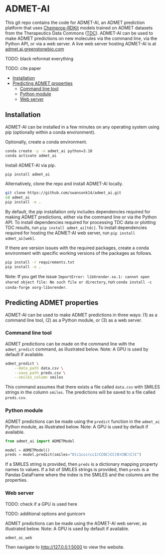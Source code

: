 # ADMET-AI

This git repo contains the code for ADMET-AI, an ADMET prediction platform that uses [Chemprop-RDKit]((https://github.com/chemprop/chemprop)) models trained on ADMET datasets from the Therapeutics Data Commons ([TDC](https://tdcommons.ai/)). ADMET-AI can be used to make ADMET predictions on new molecules via the command line, via the Python API, or via a web server. A live web server hosting ADMET-AI is at [admet.ai.greenstonebio.com](https://admet.ai.greenstonebio.com)

TODO: black reformat everything

TODO: cite paper

- [Installation](#installation)
- [Predicting ADMET properties](#predicting-admet-properties)
  * [Command line tool](#command-line-tool)
  * [Python module](#python-module)
  * [Web server](#web-server)

## Installation

ADMET-AI can be installed in a few minutes on any operating system using pip (optionally within a conda environment).

Optionally, create a conda environment.

```bash
conda create -y -n admet_ai python=3.10
conda activate admet_ai
```

Install ADMET-AI via pip.

```bash
pip install admet_ai
```

Alternatively, clone the repo and install ADMET-AI locally.

```bash
git clone https://github.com/swansonk14/admet_ai.git
cd admet_ai
pip install -e .
```

By default, the pip installation only includes dependencies required for making ADMET predictions, either via the command line or via the Python API. To install dependencies required for processing TDC data or plotting TDC results, run `pip install admet_ai[tdc]`. To install dependencies required for hosting the ADMET-AI web server, run `pip install admet_ai[web]`.

If there are version issues with the required packages, create a conda environment with specific working versions of the packages as follows.

```bash
pip install -r requirements.txt
pip install -e .
```

Note: If you get the issue `ImportError: libXrender.so.1: cannot open shared object file: No such file or directory`, run `conda install -c conda-forge xorg-libxrender`.

## Predicting ADMET properties

ADMET-AI can be used to make ADMET predictions in three ways: (1) as a command line tool, (2) as a Python module, or (3) as a web server.

### Command line tool

ADMET predictions can be made on the command line with the `admet_predict` command, as illustrated below. Note: A GPU is used by default if available.

```bash
admet_predict \
    --data_path data.csv \
    --save_path preds.csv \
    --smiles_column smiles
```

This command assumes that there exists a file called `data.csv` with SMILES strings in the column `smiles`. The predictions will be saved to a file called `preds.csv`.

### Python module

ADMET predictions can be made using the `predict` function in the `admet_ai` Python module, as illustrated below. Note: A GPU is used by default if available.

```python
from admet_ai import ADMETModel

model = ADMETModel()
preds = model.predict(smiles="O(c1ccc(cc1)CCOC)CC(O)CNC(C)C")
```

If a SMILES string is provided, then `preds` is a dictionary mapping property names to values. If a list of SMILES strings is provided, then `preds` is a Pandas DataFrame where the index is the SMILES and the columns are the properties.

### Web server

TODO: check if a GPU is used here

TODO: additional options and gunicorn

ADMET predictions can be made using the ADMET-AI web server, as illustrated below. Note: A GPU is used by default if available.

```bash
admet_ai_web
```

Then navigate to http://127.0.0.1:5000 to view the website.
